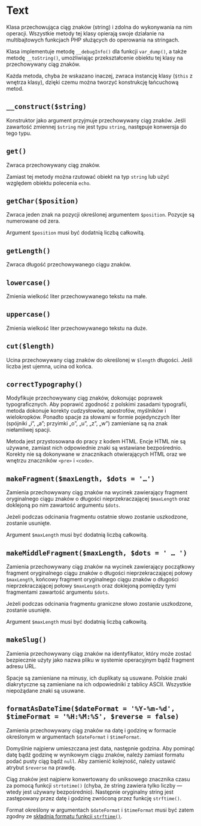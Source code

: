 Text
===

Klasa przechowująca ciąg znaków (string) i zdolna do wykonywania na nim operacji. Wszystkie metody tej klasy opierają swoje działanie na multibajtowych funkcjach PHP służących do operowania na stringach.

Klasa implementuje metodę `__debugInfo()` dla funkcji `var_dump()`, a także metodę `__toString()`, umożliwiając przekształcenie obiektu tej klasy na przechowywany ciąg znaków.

Każda metoda, chyba że wskazano inaczej, zwraca instancję klasy (`$this` z wnętrza klasy), dzięki czemu można tworzyć konstrukcję łańcuchową metod.

## `__construct($string)`

Konstruktor jako argument przyjmuje przechowywany ciąg znaków. Jeśli zawartość zmiennej `$string` nie jest typu `string`, następuje konwersja do tego typu.

## `get()`

Zwraca przechowywany ciąg znaków.

Zamiast tej metody można rzutować obiekt na typ `string` lub użyć względem obiektu polecenia `echo`.

## `getChar($position)`

Zwraca jeden znak na pozycji określonej argumentem `$position`. Pozycje są numerowane od zera.

Argument `$position` musi być dodatnią liczbą całkowitą.

## `getLength()`

Zwraca długość przechowywanego ciągu znaków.

## `lowercase()`

Zmienia wielkość liter przechowywanego tekstu na małe.

## `uppercase()`

Zmienia wielkość liter przechowywanego tekstu na duże.

## `cut($length)`

Ucina przechowywany ciąg znaków do określonej w `$length` długości. Jeśli liczba jest ujemna, ucina od końca.

## `correctTypography()`

Modyfikuje przechowywany ciąg znaków, dokonując poprawek typograficznych. Aby poprawić zgodność z polskimi zasadami typografii, metoda dokonuje korekty cudzysłowów, apostrofów, myślników i wielokropków. Ponadto spacje za słowami w formie pojedynczych liter (spójniki „i”, „a”; przyimki „o”, „u”, „z”, „w”) zamieniane są na znak niełamliwej spacji.

Metoda jest przystosowana do pracy z kodem HTML. Encje HTML nie są używane, zamiast nich odpowiednie znaki są wstawiane bezpośrednio. Korekty nie są dokonywane w znacznikach otwierających HTML oraz we wnętrzu znaczników `<pre>` i `<code>`.

## `makeFragment($maxLength, $dots = '…')`

Zamienia przechowywany ciąg znaków na wycinek zawierający fragment oryginalnego ciągu znaków o długości nieprzekraczającej `$maxLength` oraz doklejoną po nim zawartość argumentu `$dots`.

Jeżeli podczas odcinania fragmentu ostatnie słowo zostanie uszkodzone, zostanie usunięte.

Argument `$maxLength` musi być dodatnią liczbą całkowitą.

## `makeMiddleFragment($maxLength, $dots = ' … ')`

Zamienia przechowywany ciąg znaków na wycinek zawierający początkowy fragment oryginalnego ciągu znaków o długości nieprzekraczającej połowy `$maxLength`, końcowy fragment oryginalnego ciągu znaków o długości nieprzekraczającej połowy `$maxLength` oraz doklejoną pomiędzy tymi fragmentami zawartość argumentu `$dots`.

Jeżeli podczas odcinania fragmentu graniczne słowo zostanie uszkodzone, zostanie usunięte.

Argument `$maxLength` musi być dodatnią liczbą całkowitą.

## `makeSlug()`

Zamienia przechowywany ciąg znaków na identyfikator, który może zostać bezpiecznie użyty jako nazwa pliku w systemie operacyjnym bądź fragment adresu URL.

Spacje są zamieniane na minusy, ich duplikaty są usuwane. Polskie znaki diakrytyczne są zamieniane na ich odpowiedniki z tablicy ASCII. Wszystkie niepożądane znaki są usuwane.

## `formatAsDateTime($dateFormat = '%Y-%m-%d', $timeFormat = '%H:%M:%S', $reverse = false)`

Zamienia przechowywany ciąg znaków na datę i godzinę w formacie określonym w argumentach `$dateFormat` i `$timeFormat`.

Domyślnie najpierw umieszczana jest data, następnie godzina. Aby pominąć datę bądź godzinę w wynikowym ciągu znaków, należy zamiast formatu podać pusty ciąg bądź `null`. Aby zamienić kolejność, należy ustawić atrybut `$reverse` na prawdę.

Ciąg znaków jest najpierw konwertowany do uniksowego znacznika czasu za pomocą funkcji `strtotime()` (chyba, że string zawiera tylko liczby — wtedy jest używany bezpośrednio). Następnie oryginalny string jest zastępowany przez datę i godzinę zwróconą przez funkcję `strftime()`.

Format określony w argumentach `$dateFormat` i `$timeFormat` musi być zatem zgodny ze [składnią formatu funkcji `strftime()`](http://php.net/manual/en/function.strftime.php#refsect1-function.strftime-parameters).